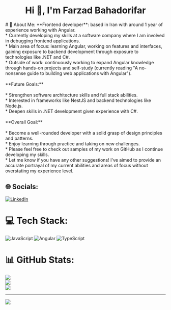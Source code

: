 <h1 align="center">Hi 👋, I'm Farzad Bahadorifar</h1>
# 💫 About Me:
**Frontend developer**: based in Iran with around 1 year of experience working with Angular.<br>* Currently developing my skills at a software company where I am involved in debugging frontend applications.<br>* Main area of focus: learning Angular, working on features and interfaces, gaining exposure to backend development through exposure to technologies like .NET and C#.<br>* Outside of work: continuously working to expand Angular knowledge through hands-on projects and self-study (currently reading "A no-nonsense guide to building web applications with Angular").<br><br>**Future Goals:**<br><br>* Strengthen software architecture skills and full stack abilities.<br>* Interested in frameworks like NestJS and backend technologies like Node.js.<br>* Deepen skills in .NET development given experience with C#.<br><br>**Overall Goal:**<br><br>* Become a well-rounded developer with a solid grasp of design principles and patterns.<br>* Enjoy learning through practice and taking on new challenges.<br>* Please feel free to check out samples of my work on GitHub as I continue developing my skills.<br>* Let me know if you have any other suggestions! I've aimed to provide an accurate portrayal of my current abilities and areas of focus without overstating my experience level.<br>


## 🌐 Socials:
[![LinkedIn](https://img.shields.io/badge/LinkedIn-%230077B5.svg?logo=linkedin&logoColor=white)](https://linkedin.com/in/farzad-bahadorifar) 

# 💻 Tech Stack:
![JavaScript](https://img.shields.io/badge/javascript-%23323330.svg?style=for-the-badge&logo=javascript&logoColor=%23F7DF1E) ![Angular](https://img.shields.io/badge/angular-%23DD0031.svg?style=for-the-badge&logo=angular&logoColor=white) ![TypeScript](https://img.shields.io/badge/typescript-%23007ACC.svg?style=for-the-badge&logo=typescript&logoColor=white)
# 📊 GitHub Stats:
![](https://github-readme-stats.vercel.app/api?username=farzad-bahadorifar&theme=dark&hide_border=false&include_all_commits=true&count_private=true)<br/>
![](https://github-readme-streak-stats.herokuapp.com/?user=farzad-bahadorifar&theme=dark&hide_border=false)<br/>
![](https://github-readme-stats.vercel.app/api/top-langs/?username=farzad-bahadorifar&theme=dark&hide_border=false&include_all_commits=true&count_private=true&layout=compact)

---
[![](https://visitcount.itsvg.in/api?id=farzad-bahadorifar&icon=0&color=1)](https://visitcount.itsvg.in)

<!-- Proudly created with GPRM ( https://gprm.itsvg.in ) -->
